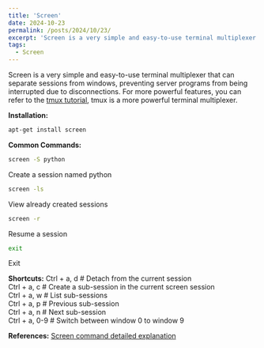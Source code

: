 ```yaml
---
title: 'Screen'
date: 2024-10-23
permalink: /posts/2024/10/23/
excerpt: 'Screen is a very simple and easy-to-use terminal multiplexer that can separate sessions from windows, preventing server programs from being interrupted due to disconnections.'
tags:
  - Screen
---
```


Screen is a very simple and easy-to-use terminal multiplexer that can separate sessions from windows, preventing server programs from being interrupted due to disconnections. For more powerful features, you can refer to the [tmux tutorial](https://blog.csdn.net/qq_39280836/article/details/127028634?spm=1001.2014.3001.5502), tmux is a more powerful terminal multiplexer.

**Installation:**
```bash
apt-get install screen
```

**Common Commands:**
```bash
screen -S python
```
Create a session named python
```bash
screen -ls
```
View already created sessions
```bash
screen -r
```
Resume a session
```bash
exit
```
Exit

**Shortcuts:**
Ctrl + a, d # Detach from the current session  
Ctrl + a, c # Create a sub-session in the current screen session  
Ctrl + a, w # List sub-sessions  
Ctrl + a, p # Previous sub-session  
Ctrl + a, n # Next sub-session  
Ctrl + a, 0-9 # Switch between window 0 to window 9

**References:**
[Screen command detailed explanation](https://www.cnblogs.com/mchina/archive/2013/01/30/2880680.html)

